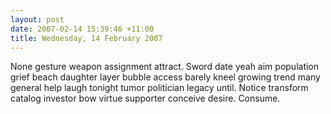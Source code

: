 ```yaml
---
layout: post
date: 2007-02-14 15:39:46 +11:00
title: Wednesday, 14 February 2007
---
```


None gesture weapon assignment attract. Sword date yeah aim population grief beach daughter layer bubble access barely kneel growing trend many general help laugh tonight tumor politician legacy until. Notice transform catalog investor bow virtue supporter conceive desire. Consume.
